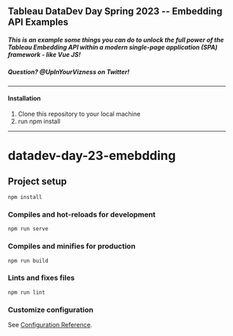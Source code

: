 ## Tableau DataDev Day Spring 2023 -- Embedding API Examples

##### This is an example some things you can do to unlock the full power of the Tableau Embedding API within a modern single-page application (SPA) framework - like Vue JS!

##### Question? @UpInYourVizness on Twitter!

---

#### Installation

1. Clone this repository to your local machine
2. run npm install

---

# datadev-day-23-emebdding

## Project setup

```
npm install
```

### Compiles and hot-reloads for development

```
npm run serve
```

### Compiles and minifies for production

```
npm run build
```

### Lints and fixes files

```
npm run lint
```

### Customize configuration

See [Configuration Reference](https://cli.vuejs.org/config/).
